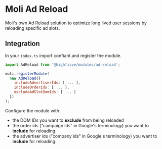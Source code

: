 # Moli Ad Reload

Moli's own Ad Reload solution to optimize long lived user sessions by reloading
specific ad slots.

## Integration

In your `index.ts` import confiant and register the module.

```js
import AdReload from '@highfivve/modules/ad-reload';

moli.registerModule(
  new AdReload({
    includeAdvertiserIds: [ ... ],
    includeOrderIds: [ ... ],
    excludeAdSlotDomIds: [ ... ]
  })
);
```

Configure the module with:

* the DOM IDs you want to **exclude** from being reloaded
* the order ids ("campaign ids" in Google's terminology) you want to **include** for reloading
* the advertiser ids ("company ids" in Google's terminology) you want to **include** for reloading

